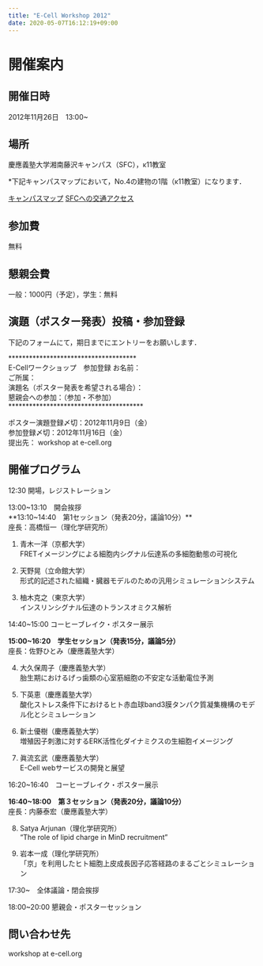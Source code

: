 ```yaml
---
title: "E-Cell Workshop 2012"
date: 2020-05-07T16:12:19+09:00
---
```


# 開催案内

## 開催日時
2012年11月26日　13:00~

## 場所

慶應義塾大学湘南藤沢キャンパス（SFC），κ11教室

\*下記キャンパスマップにおいて，No.4の建物の1階（κ11教室）になります．

[キャンパスマップ](http://www.sfc.keio.ac.jp/about_sfc/campus_map.html)
[SFCへの交通アクセス](http://www.sfc.keio.ac.jp/maps.html)

## 参加費
無料

## 懇親会費
一般：1000円（予定），学生：無料

## 演題（ポスター発表）投稿・参加登録
下記のフォームにて，期日までにエントリーをお願いします．

\*\*\*\*\*\*\*\*\*\*\*\*\*\*\*\*\*\*\*\*\*\*\*\*\*\*\*\*\*\*\*\*\*\*\*\*\*  
E-Cellワークショップ　参加登録
お名前：  
ご所属：  
演題名（ポスター発表を希望される場合）：  
懇親会への参加：（参加・不参加）  
\*\*\*\*\*\*\*\*\*\*\*\*\*\*\*\*\*\*\*\*\*\*\*\*\*\*\*\*\*\*\*\*\*\*\*\*\*\*\*

ポスター演題登録〆切：2012年11月9日（金）  
参加登録〆切：2012年11月16日（金）  
提出先： workshop at e-cell.org

## 開催プログラム
12:30 開場，レジストレーション

13:00~13:10　開会挨拶  
**13:10~14:40　第1セッション（発表20分，議論10分）**  
座長：高橋恒一（理化学研究所）

1) 青木一洋（京都大学）  
FRETイメージングによる細胞内シグナル伝達系の多細胞動態の可視化

2) 天野晃（立命館大学）  
形式的記述された組織・臓器モデルのための汎用シミュレーションシステム

3) 柚木克之（東京大学）  
インスリンシグナル伝達のトランスオミクス解析

14:40~15:00 コーヒーブレイク・ポスター展示

**15:00~16:20　学生セッション（発表15分，議論5分）**  
座長：佐野ひとみ（慶應義塾大学）

4) 大久保周子（慶應義塾大学）  
胎生期におけるげっ歯類の心室筋細胞の不安定な活動電位予測

5) 下英恵（慶應義塾大学）  
酸化ストレス条件下におけるヒト赤血球band3膜タンパク質凝集機構のモデル化とシミュレーション

6) 新土優樹（慶應義塾大学）  
増殖因子刺激に対するERK活性化ダイナミクスの生細胞イメージング

7) 眞流玄武（慶應義塾大学）  
E-Cell webサービスの開発と展望

16:20~16:40　コーヒーブレイク・ポスター展示

**16:40~18:00　第３セッション（発表20分，議論10分）**  
座長：内藤泰宏（慶應義塾大学）

8) Satya Arjunan（理化学研究所）  
“The role of lipid charge in MinD recruitment”

9) 岩本一成（理化学研究所）  
「京」を利用したヒト細胞上皮成長因子応答経路のまるごとシミュレーション

17:30~　全体議論・閉会挨拶

18:00~20:00 懇親会・ポスターセッション

## 問い合わせ先
workshop at e-cell.org
